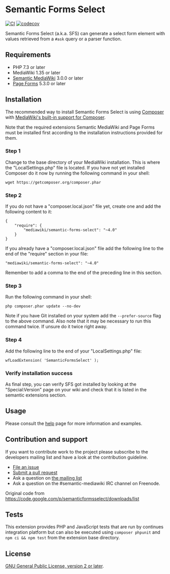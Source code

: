 # Semantic Forms Select

[![CI](https://github.com/SemanticMediaWiki/SemanticFormsSelect/actions/workflows/ci.yml/badge.svg)](https://github.com/SemanticMediaWiki/SemanticFormsSelect/actions/workflows/ci.yml)
[![codecov](https://codecov.io/gh/SemanticMediaWiki/SemanticFormsSelect/branch/master/graph/badge.svg?token=sSjXlzUDXI)](https://codecov.io/gh/SemanticMediaWiki/SemanticFormsSelect)

Semantic Forms Select (a.k.a. SFS) can generate a select form element with values retrieved from a `#ask` query or a parser function.

## Requirements

- PHP 7.3 or later
- MediaWiki 1.35 or later
- [Semantic MediaWiki][smw] 3.0.0 or later
- [Page Forms][pf] 5.3.0 or later

## Installation

The recommended way to install Semantic Forms Select is using [Composer](http://getcomposer.org) with
[MediaWiki's built-in support for Composer](https://www.mediawiki.org/wiki/Composer).

Note that the required extensions Semantic MediaWiki and Page Forms must be installed first according to the installation
instructions provided for them.

### Step 1

Change to the base directory of your MediaWiki installation. This is where the "LocalSettings.php"
file is located. If you have not yet installed Composer do it now by running the following command
in your shell:

    wget https://getcomposer.org/composer.phar

### Step 2
    
If you do not have a "composer.local.json" file yet, create one and add the following content to it:

```
{
	"require": {
		"mediawiki/semantic-forms-select": "~4.0"
	}
}
```

If you already have a "composer.local.json" file add the following line to the end of the "require"
section in your file:

    "mediawiki/semantic-forms-select": "~4.0"

Remember to add a comma to the end of the preceding line in this section.

### Step 3

Run the following command in your shell:

    php composer.phar update --no-dev

Note if you have Git installed on your system add the `--prefer-source` flag to the above command. Also
note that it may be necessary to run this command twice. If unsure do it twice right away.

### Step 4

Add the following line to the end of your "LocalSettings.php" file:

    wfLoadExtension( 'SemanticFormsSelect' );

### Verify installation success

As final step, you can verify SFS got installed by looking at the "Special:Version" page on your wiki and check that it is listed in the semantic extensions section.

## Usage

Please consult the [help](https://www.mediawiki.org/wiki/Extension:SemanticFormsSelect) page for more information and examples.

## Contribution and support

If you want to contribute work to the project please subscribe to the developers mailing list and
have a look at the contribution guideline.

* [File an issue](https://github.com/SemanticMediaWiki/SemanticFormsSelect/issues)
* [Submit a pull request](https://github.com/SemanticMediaWiki/SemanticFormsSelect/pulls)
* Ask a question on [the mailing list](https://www.semantic-mediawiki.org/wiki/Mailing_list)
* Ask a question on the #semantic-mediawiki IRC channel on Freenode.

Original code from https://code.google.com/p/semanticformsselect/downloads/list

## Tests

This extension provides PHP and JavaScript tests that are run by continues integration platform
but can also be executed using `composer phpunit` and `npm ci && npm test` from the extension base directory.

## License

[GNU General Public License, version 2 or later][gpl-licence].

[gpl-licence]: https://www.gnu.org/copyleft/gpl.html
[smw]: https://github.com/SemanticMediaWiki/SemanticMediaWiki
[pf]: https://www.mediawiki.org/wiki/Extension:Page_Forms
[composer]: https://getcomposer.org/
